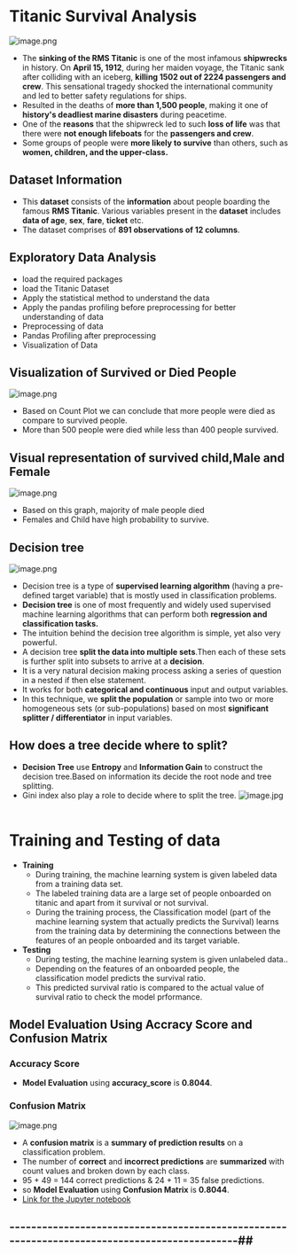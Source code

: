 # Titanic Survival Analysis
![image.png](images/titanic_banner.png)
- The __sinking of the RMS Titanic__ is one of the most infamous __shipwrecks__ in history. On __April 15, 1912__, during her maiden voyage, the Titanic sank after colliding with an iceberg, __killing 1502 out of 2224 passengers and crew__. This sensational tragedy shocked the international community and led to better safety regulations for ships.
- Resulted in the deaths of __more than 1,500 people__, making it one of __history's deadliest marine disasters__ during peacetime.
- One of the __reasons__ that the shipwreck led to such __loss of life__ was that there were __not enough lifeboats__ for the __passengers and crew__.
- Some groups of people were __more likely to survive__ than others, such as __women, children, and the upper-class.__<br>

## Dataset Information
- This __dataset__ consists of the __information__ about people boarding the famous __RMS Titanic__. Various variables present in the __dataset__ includes __data of age__, __sex__, __fare__, __ticket__ etc.
- The dataset comprises of __891 observations of 12 columns__.<br>

## Exploratory Data Analysis
- load the required packages
- load the Titanic Dataset
- Apply the statistical method to understand the data
- Apply the pandas profiling before preprocessing for better understanding of data
- Preprocessing of data
- Pandas Profiling after preprocessing
- Visualization of Data<br>

## Visualization of Survived or Died People
![image.png](images/count.png)
- Based on Count Plot we can conclude that more people were died as compare to survived people.
- More than 500 people were died while less than 400 people survived.<br>

## Visual representation of survived child,Male and Female
![image.png](images/GenderSurvived.png)
- Based on this graph, majority of male people died
- Females and Child have high probability to survive.<br>

## Decision tree
![image.png](images/decision-tree.png)
- Decision tree is a type of __supervised learning algorithm__ (having a pre-defined target variable) that is mostly used in classification problems.
- __Decision tree__ is one of most frequently and widely used supervised machine learning algorithms that can perform both __regression and classification tasks.__<br/>
- The intuition behind the decision tree algorithm is simple, yet also very powerful.<br/>
- A decision tree __split the data into multiple sets__.Then each of these sets is further split into subsets to arrive at a __decision__.<br/>
- It is a very natural decision making process asking a series of question in a nested if then else statement.
- It works for both __categorical and continuous__ input and output variables.
- In this technique, we __split the population__ or sample into two or more homogeneous sets (or sub-populations) based on most __significant splitter / differentiator__ in input variables.
## How does a tree decide where to split?
-  __Decision Tree__ use __Entropy__ and __Information Gain__ to construct the decision tree.Based on information its decide the root node and tree splitting. 
- Gini index also play a role to decide where to split the tree.
![image.jpg](images/Decision_tree.jpg)<br><br>
# Training and Testing of data
- __Training__
  - During training, the machine learning system is given labeled data from a training data set.
  - The labeled training data are a large set of people onboarded on titanic and apart from it survival or not survival.  
  - During the training process, the Classification model (part of the machine learning system that actually predicts the Survival)  learns from the training data by determining the connections between the features of an people onboarded and its target variable.<br>
- __Testing__
  - During testing, the machine learning system is given unlabeled data..
  - Depending on the features of an onboarded people, the classification model predicts the survival ratio.
  - This predicted survival ratio is compared to the actual value of survival ratio to check the model prformance.<br>
  
## Model Evaluation Using Accracy Score and Confusion Matrix
### Accuracy Score
- __Model Evaluation__ using __accuracy_score__ is __0.8044__.<br>
### Confusion Matrix
![image.png](images/confusion.png)
- A __confusion matrix__ is a __summary of prediction results__ on a classification problem.
- The number of __correct__ and __incorrect predictions__ are __summarized__ with count values and broken down by each class.
- 95 + 49 = 144 correct predictions & 24 + 11 = 35 false predictions.
- so __Model Evaluation__ using __Confusion Matrix__ is __0.8044__.
- [Link for the Jupyter notebook](./titanic_survival_analysis/DecisionTreesTitanicDataset.ipynb)

## ---------------------------------------------------------------------------------------------##

    



   
  
  
